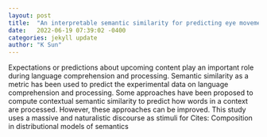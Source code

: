 ```yaml
---
layout: post
title:  "An interpretable semantic similarity for predicting eye movements in reading: Approach comparison"
date:   2022-06-19 07:39:02 -0400
categories: jekyll update
author: "K Sun"
---
```

Expectations or predictions about upcoming content play an important role during language comprehension and processing. Semantic similarity as a metric has been used to predict the experimental data on language comprehension and processing. Some approaches have been proposed to compute contextual semantic similarity to predict how words in a context are processed. However, these approaches can be improved. This study uses a massive and naturalistic discourse as stimuli for  Cites: Composition in distributional models of semantics